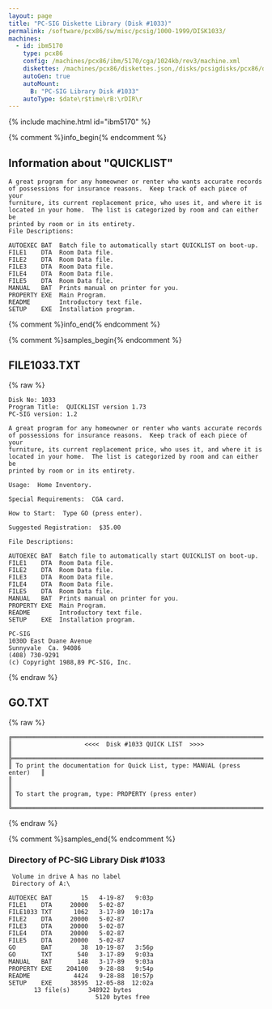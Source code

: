 ```yaml
---
layout: page
title: "PC-SIG Diskette Library (Disk #1033)"
permalink: /software/pcx86/sw/misc/pcsig/1000-1999/DISK1033/
machines:
  - id: ibm5170
    type: pcx86
    config: /machines/pcx86/ibm/5170/cga/1024kb/rev3/machine.xml
    diskettes: /machines/pcx86/diskettes.json,/disks/pcsigdisks/pcx86/diskettes.json
    autoGen: true
    autoMount:
      B: "PC-SIG Library Disk #1033"
    autoType: $date\r$time\rB:\rDIR\r
---
```


{% include machine.html id="ibm5170" %}

{% comment %}info_begin{% endcomment %}

## Information about "QUICKLIST"

    A great program for any homeowner or renter who wants accurate records
    of possessions for insurance reasons.  Keep track of each piece of your
    furniture, its current replacement price, who uses it, and where it is
    located in your home.  The list is categorized by room and can either be
    printed by room or in its entirety.
    File Descriptions:
    
    AUTOEXEC BAT  Batch file to automatically start QUICKLIST on boot-up.
    FILE1    DTA  Room Data file.
    FILE2    DTA  Room Data file.
    FILE3    DTA  Room Data file.
    FILE4    DTA  Room Data file.
    FILE5    DTA  Room Data file.
    MANUAL   BAT  Prints manual on printer for you.
    PROPERTY EXE  Main Program.
    README        Introductory text file.
    SETUP    EXE  Installation program.
{% comment %}info_end{% endcomment %}

{% comment %}samples_begin{% endcomment %}

## FILE1033.TXT

{% raw %}
```
Disk No: 1033
Program Title:  QUICKLIST version 1.73
PC-SIG version: 1.2

A great program for any homeowner or renter who wants accurate records
of possessions for insurance reasons.  Keep track of each piece of your
furniture, its current replacement price, who uses it, and where it is
located in your home.  The list is categorized by room and can either be
printed by room or in its entirety.

Usage:  Home Inventory.

Special Requirements:  CGA card.

How to Start:  Type GO (press enter).

Suggested Registration:  $35.00

File Descriptions:

AUTOEXEC BAT  Batch file to automatically start QUICKLIST on boot-up.
FILE1    DTA  Room Data file.
FILE2    DTA  Room Data file.
FILE3    DTA  Room Data file.
FILE4    DTA  Room Data file.
FILE5    DTA  Room Data file.
MANUAL   BAT  Prints manual on printer for you.
PROPERTY EXE  Main Program.
README        Introductory text file.
SETUP    EXE  Installation program.

PC-SIG
1030D East Duane Avenue
Sunnyvale  Ca. 94086
(408) 730-9291
(c) Copyright 1988,89 PC-SIG, Inc.

```
{% endraw %}

## GO.TXT

{% raw %}
```
╔═════════════════════════════════════════════════════════════════════════╗
║                    <<<<  Disk #1033 QUICK LIST  >>>>                    ║
╠═════════════════════════════════════════════════════════════════════════╣
║ To print the documentation for Quick List, type: MANUAL (press enter)   ║
║                                                                         ║
║ To start the program, type: PROPERTY (press enter)                      ║
╚═════════════════════════════════════════════════════════════════════════╝
```
{% endraw %}

{% comment %}samples_end{% endcomment %}

### Directory of PC-SIG Library Disk #1033

     Volume in drive A has no label
     Directory of A:\

    AUTOEXEC BAT        15   4-19-87   9:03p
    FILE1    DTA     20000   5-02-87
    FILE1033 TXT      1062   3-17-89  10:17a
    FILE2    DTA     20000   5-02-87
    FILE3    DTA     20000   5-02-87
    FILE4    DTA     20000   5-02-87
    FILE5    DTA     20000   5-02-87
    GO       BAT        38  10-19-87   3:56p
    GO       TXT       540   3-17-89   9:03a
    MANUAL   BAT       148   3-17-89   9:03a
    PROPERTY EXE    204100   9-28-88   9:54p
    README            4424   9-28-88  10:57p
    SETUP    EXE     38595  12-05-88  12:02a
           13 file(s)     348922 bytes
                            5120 bytes free
